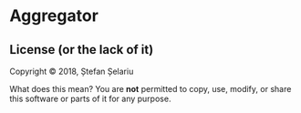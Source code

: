 # Aggregator

## License (or the lack of it)

Copyright &copy; 2018, Ștefan Șelariu

What does this mean? You are **not** permitted to copy, use, modify, or share this software
or parts of it for any purpose.
